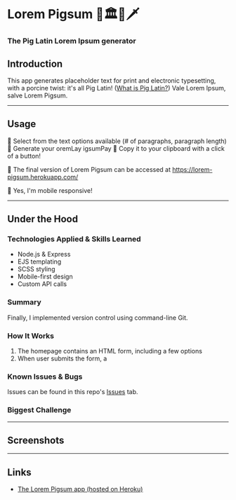 # Lorem Pigsum 🐖🏛️🏺🗡️

### The Pig Latin Lorem Ipsum generator

## Introduction
This app generates placeholder text for print and electronic typesetting, with a porcine twist: it's all Pig Latin! ([What is Pig Latin?](https://en.wikipedia.org/wiki/Pig_Latin)) Vale Lorem Ipsum, salve Lorem Pigsum.

---

## Usage
📜 Select from the text options available (# of paragraphs, paragraph length) 
📜 Generate your oremLay igsumPay
📜 Copy it to your clipboard with a click of a button!

🐖 The final version of Lorem Pigsum can be accessed at https://lorem-pigsum.herokuapp.com/

📱 Yes, I'm mobile responsive!

---

## Under the Hood
### Technologies Applied & Skills Learned
* Node.js & Express
* EJS templating
* SCSS styling
* Mobile-first design
* Custom API calls

### Summary
Finally, I implemented version control using command-line Git.

### How It Works
1. The homepage contains an HTML form, including a few options
2. When user submits the form, a 

### Known Issues & Bugs
Issues can be found in this repo's [Issues](https://github.com/ezeYaniv/kitchen-calc/issues) tab.

### Biggest Challenge

---

## Screenshots

---

## Links
* [The Lorem Pigsum app (hosted on Heroku)](https://lorem-pigsum.herokuapp.com/)
